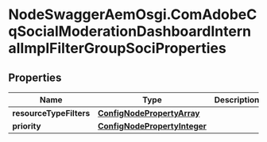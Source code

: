 # NodeSwaggerAemOsgi.ComAdobeCqSocialModerationDashboardInternalImplFilterGroupSociProperties

## Properties
Name | Type | Description | Notes
------------ | ------------- | ------------- | -------------
**resourceTypeFilters** | [**ConfigNodePropertyArray**](ConfigNodePropertyArray.md) |  | [optional] 
**priority** | [**ConfigNodePropertyInteger**](ConfigNodePropertyInteger.md) |  | [optional] 


